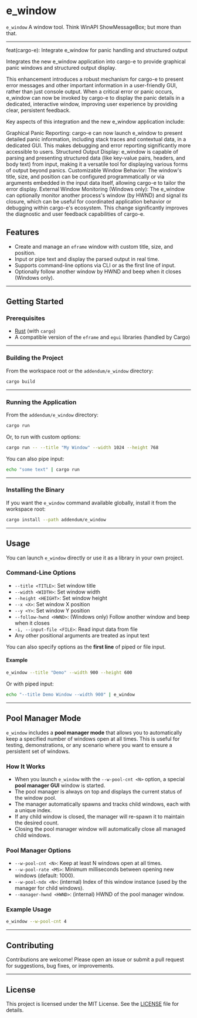# e_window

`e_window` A window tool. Think WinAPI ShowMessageBox; but more than that.

---
feat(cargo-e): Integrate e_window for panic handling and structured output

Integrates the new e_window application into cargo-e to provide graphical panic windows and structured output display.

This enhancement introduces a robust mechanism for cargo-e to present error messages and other important information in a user-friendly GUI, rather than just console output. When a critical error or panic occurs, e_window can now be invoked by cargo-e to display the panic details in a dedicated, interactive window, improving user experience by providing clear, persistent feedback.

Key aspects of this integration and the new e_window application include:

Graphical Panic Reporting: cargo-e can now launch e_window to present detailed panic information, including stack traces and contextual data, in a dedicated GUI. This makes debugging and error reporting significantly more accessible to users.
Structured Output Display: e_window is capable of parsing and presenting structured data (like key-value pairs, headers, and body text) from input, making it a versatile tool for displaying various forms of output beyond panics.
Customizable Window Behavior: The window's title, size, and position can be configured programmatically or via arguments embedded in the input data itself, allowing cargo-e to tailor the error display.
External Window Monitoring (Windows only): The e_window can optionally monitor another process's window (by HWND) and signal its closure, which can be useful for coordinated application behavior or debugging within cargo-e's ecosystem.
This change significantly improves the diagnostic and user feedback capabilities of cargo-e.


## Features

- Create and manage an `eframe` window with custom title, size, and position.
- Input or pipe text and display the parsed output in real time.
- Supports command-line options via CLI or as the first line of input.
- Optionally follow another window by HWND and beep when it closes (Windows only).

---

## Getting Started

### Prerequisites

- [Rust](https://www.rust-lang.org/tools/install) (with `cargo`)
- A compatible version of the `eframe` and `egui` libraries (handled by Cargo)

---

### Building the Project

From the workspace root or the `addendum/e_window` directory:

```sh
cargo build
```

---

### Running the Application

From the `addendum/e_window` directory:

```sh
cargo run
```

Or, to run with custom options:

```sh
cargo run -- --title "My Window" --width 1024 --height 768
```

You can also pipe input:

```sh
echo "some text" | cargo run
```

---

### Installing the Binary

If you want the `e_window` command available globally, install it from the workspace root:

```sh
cargo install --path addendum/e_window
```

---

## Usage

You can launch `e_window` directly or use it as a library in your own project.

### Command-Line Options

- `--title <TITLE>`: Set window title
- `--width <WIDTH>`: Set window width
- `--height <HEIGHT>`: Set window height
- `--x <X>`: Set window X position
- `--y <Y>`: Set window Y position
- `--follow-hwnd <HWND>`: (Windows only) Follow another window and beep when it closes
- `-i, --input-file <FILE>`: Read input data from file
- Any other positional arguments are treated as input text

You can also specify options as the **first line** of piped or file input.

#### Example

```sh
e_window --title "Demo" --width 900 --height 600
```

Or with piped input:

```sh
echo "--title Demo Window --width 900" | e_window
```


---

## Pool Manager Mode

`e_window` includes a **pool manager mode** that allows you to automatically keep a specified number of windows open at all times. This is useful for testing, demonstrations, or any scenario where you want to ensure a persistent set of windows.

### How It Works

- When you launch `e_window` with the `--w-pool-cnt <N>` option, a special **pool manager GUI** window is started.
- The pool manager is always on top and displays the current status of the window pool.
- The manager automatically spawns and tracks child windows, each with a unique index.
- If any child window is closed, the manager will re-spawn it to maintain the desired count.
- Closing the pool manager window will automatically close all managed child windows.

### Pool Manager Options

- `--w-pool-cnt <N>`: Keep at least N windows open at all times.
- `--w-pool-rate <MS>`: Minimum milliseconds between opening new windows (default: 1000).
- `--w-pool-ndx <N>`: (internal) Index of this window instance (used by the manager for child windows).
- `--manager-hwnd <HWND>`: (internal) HWND of the pool manager window.

### Example Usage

```sh
e_window --w-pool-cnt 4
```

---

## Contributing

Contributions are welcome! Please open an issue or submit a pull request for suggestions, bug fixes, or improvements.

---

## License

This project is licensed under the MIT License. See the [LICENSE](LICENSE) file for details.
